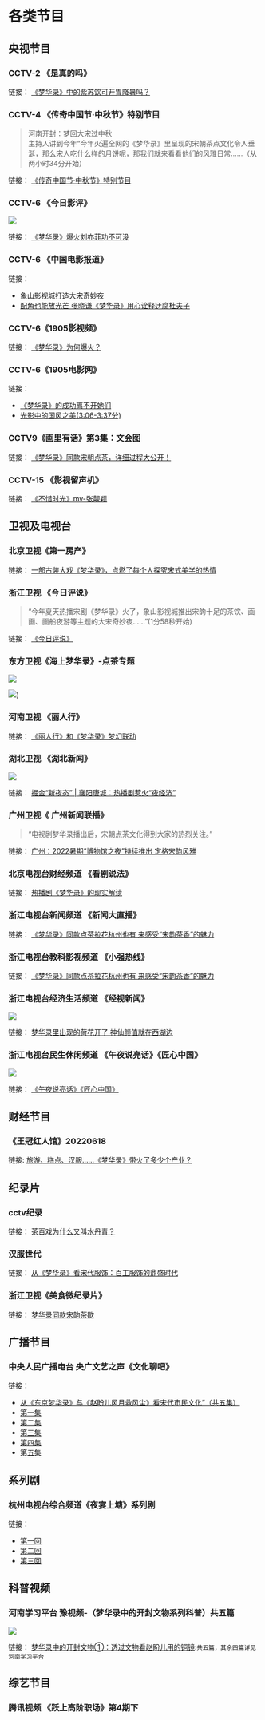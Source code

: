 # 各类节目


## 央视节目

### CCTV-2 《是真的吗》

链接： [《梦华录》中的紫苏饮可开胃降暑吗？](https://b23.tv/n1iFV1j)
 
### CCTV-4 《传奇中国节·中秋节》特别节目

> 河南开封：梦回大宋过中秋   
> 主持人讲到今年“今年火遍全网的《梦华录》里呈现的宋朝茶点文化令人垂涎，那么宋人吃什么样的月饼呢，那我们就来看看他们的风雅日常......（从两小时34分开始）

链接： [《传奇中国节·中秋节》特别节目](https://yspapp.cn/kux)

### CCTV-6 《今日影评》

![](/image/discuss/tv6.png)

链接： [《梦华录》爆火刘亦菲功不可没](https://www.1905.com/video/play/1582017.shtml)

### CCTV-6 《中国电影报道》

链接：
* [象山影视城打造大宋奇妙夜](https://m.weibo.cn/status/4803909639997113?wm=3333_2001&from=10C6093010&sourcetype=weixin&featurecode=newtitle&refer_uri_app=douban%3A%2F%2Fdouban.com%2Fgroup%2Ftopic%2F273196336%3Fgroup_id%3D732888%26user_id%3D181258063%26refer%3Ddouban%253A%252F%252Fdouban.com%252Fgroup%252F732888%252Fsearch)
* [配角也能放光芒 张晓谦《梦华录》用心诠释迂腐杜夫子](https://www.1905.com/video/play/1582440.shtml)

### CCTV-6《1905影视频》

链接： [《梦华录》为何爆火？](https://www.1905.com/video/play/1582561.shtml)

### CCTV-6《1905电影网》

链接：
* [《梦华录》的成功离不开她们](https://yspapp.cn/pjG)
* [光影中的国风之美(3:06-3:37分)](https://www.1905.com/video/play/1596200.shtml)

### CCTV9《画里有话》第3集：文会图

链接： [《梦华录》同款宋朝点茶，详细过程大公开！](https://yspapp.cn/1w5)

### CCTV-15 《影视留声机》

链接： [《不惜时光》mv-张靓颖](https://video.weibo.com/show?fid=1034:4793466690142249)


## 卫视及电视台

### 北京卫视《第一房产》

链接： [一部古装大戏《梦华录》，点燃了每个人探究宋式美学的热情](https://m.weibo.cn/status/4816624543338988?sourceType=weixin&from=10C9595060&wm=9006_2001&featurecode=newtitle)

### 浙江卫视 《今日评说》

> “今年夏天热播宋剧《梦华录》火了，象山影视城推出宋韵十足的茶饮、画画、画船夜游等主题的大宋奇妙夜......”(1分58秒开始)

链接： [《今日评说》](http://tv.cztv.com/vplay/1248807.html)

### 东方卫视《海上梦华录》-点茶专题

![](/image/discuss/ds1.webp)

![]([/image/discuss/ds2.webp))

### 河南卫视 《丽人行》

链接： [《丽人行》和《梦华录》梦幻联动](https://m.weibo.cn/1834783273/4785026296712321)

### 湖北卫视 《湖北新闻》

![](image/discuss/hbws.png)

链接： [掘金“新夜态” | 襄阳唐城：热播剧惹火“夜经济”](http://news.hbtv.com.cn/p/2231006.html)

### 广州卫视《 广州新闻联播》

> “电视剧梦华录播出后，宋朝点茶文化得到大家的热烈关注。”

链接： [广州：2022暑期“博物馆之夜”持续推出 定格宋韵风雅](https://article.xuexi.cn/articles/index.html?art_id=4613649794972134224&item_id=4613649794972134224&study_style_id=video_default&t=1659958211392&showmenu=false&ref_read_id=e555ad9b-9230-4dfa-bc59-84ea490315d2_1665123056899&pid=&ptype=-1&source=share&share_to=copylink)

### 北京电视台财经频道 《看剧说法》

链接： [热播剧《梦华录》的现实解读](https://www.bilibili.com/video/BV19V4y1J72K)

### 浙江电视台新闻频道 《新闻大直播》

链接： [《梦华录》同款点茶拉花杭州也有 来感受“宋韵茶香”的魅力](http://tv.cztv.com/vplay/1200948.html)

### 浙江电视台教科影视频道 《小强热线》

链接： [《梦华录》同款点茶拉花杭州也有 来感受“宋韵茶香”的魅力](http://tv.cztv.com/vplay/1201049.html)

### 浙江电视台经济生活频道 《经视新闻》

![](/image/discuss/jsxw.png)

链接： [梦华录里出现的荷花开了 神仙颜值就在西湖边](http://tv.cztv.com/vplay/1213659.html)

### 浙江电视台民生休闲频道 《午夜说亮话》《匠心中国》

![](/image/discuss/jxzg.png)

链接： [《午夜说亮话》《匠心中国》](http://tv.cztv.com/vplay/1238572.html)


## 财经节目

### 《王冠红人馆》20220618

链接: [旅游、糕点、汉服……《梦华录》带火了多少个产业？](https://yspapp.cn/pjE)


## 纪录片

### cctv纪录

链接： [茶百戏为什么又叫水丹青？](ttps://yspapp.cn/pko)

### 汉服世代

链接： [从《梦华录》看宋代服饰：百工服饰的鼎盛时代](https://yspapp.cn/lRy)

### 浙江卫视《美食微纪录片》

链接： [梦华录同款宋韵茶歇](https://mhudong.cztv.com/264301#/detail?id=62898)

## 广播节目 

### 中央人民广播电台 央广文艺之声《文化聊吧》

链接：
* [从《东京梦华录》与《赵盼儿风月救风尘》看宋代市民文化”（共五集）](https://weibo.com/1453987563/LBABtsaUl)
* [第一集](https://ytweb.radio.cn/share/albumPlay?correlateId=1852211&columnId=15682083075190&appUuid=57647dc5-dceb-4253-8dc6-40411dabdcc2)
* [第二集](https://ytweb.radio.cn/share/albumPlay?correlateId=1853642&columnId=15682083075190&appUuid=57647dc5-dceb-4253-8dc6-40411dabdcc2)
* [第三集](https://ytweb.radio.cn/share/albumPlay?correlateId=1855490&columnId=15682083075190&appUuid=57647dc5-dceb-4253-8dc6-40411dabdcc2)
* [第四集](https://ytweb.radio.cn/share/albumPlay?correlateId=1856803&columnId=15682083075190&appUuid=57647dc5-dceb-4253-8dc6-40411dabdcc2)
* [第五集](https://ytweb.radio.cn/share/albumPlay?correlateId=1859245&columnId=15682083075190&appUuid=57647dc5-dceb-4253-8dc6-40411dabdcc2)


## 系列剧

### 杭州电视台综合频道《夜宴上塘》系列剧

链接：
* [第一回](https://m.weibo.cn/1727386613/4815844557982620)
* [第二回](https://m.weibo.cn/1727386613/4816824400612651)
* [第三回](https://m.weibo.cn/1727386613/4817970250910511)


## 科普视频

### 河南学习平台 豫视频-（梦华录中的开封文物系列科普）共五篇

![](/image/discuss/hnxxpt.png)

链接： [梦华录中的开封文物①：透过文物看赵盼儿用的铜镜](https://article.xuexi.cn/articles/index.html?art_id=5020448503878601566&cdn=https%3A%2F%2Fregion-henan-resource&item_id=5020448503878601566&study_style_id=video_default&t=1656073212359&showmenu=false&ref_read_id=94ba0880-24a7-47f3-8c43-680e182807f9&pid=&ptype=-1&source=share&share_to=copylink):`共五篇，其余四篇详见河南学习平台`

## 综艺节目

### 腾讯视频 《跃上高阶职场》第4期下


